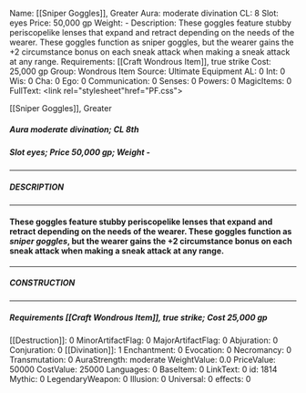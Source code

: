 Name: [[Sniper Goggles]], Greater
Aura: moderate divination
CL: 8
Slot: eyes
Price: 50,000 gp
Weight: -
Description: These goggles feature stubby periscopelike lenses that expand and retract depending on the needs of the wearer. These goggles function as sniper goggles, but the wearer gains the +2 circumstance bonus on each sneak attack when making a sneak attack at any range.
Requirements: [[Craft Wondrous Item]], true strike
Cost: 25,000 gp
Group: Wondrous Item
Source: Ultimate Equipment
AL: 0
Int: 0
Wis: 0
Cha: 0
Ego: 0
Communication: 0
Senses: 0
Powers: 0
MagicItems: 0
FullText: <link rel="stylesheet"href="PF.css"><div class="heading"><p class="alignleft">[[Sniper Goggles]], Greater</p><div style="clear: both;"></div></div><div><h5><b>Aura </b>moderate divination; <b>CL </b>8th</h5><h5><b>Slot </b>eyes; <b>Price </b>50,000 gp; <b>Weight </b>-</h5></div><hr/><div><h5><b>DESCRIPTION</b></h5></div><hr/><div><h4><p>These goggles feature stubby periscopelike lenses that expand and retract depending on the needs of the wearer. These goggles function as <i>sniper goggles</i>, but the wearer gains the +2 circumstance bonus on each sneak attack when making a sneak attack at any range.</p></h4></div><hr/><div><h5><b>CONSTRUCTION</b></h5></div><hr/><div><h5><b>Requirements </b>[[Craft Wondrous Item]], <i>true strike</i>; <b>Cost </b>25,000 gp</h5></div>
[[Destruction]]: 0
MinorArtifactFlag: 0
MajorArtifactFlag: 0
Abjuration: 0
Conjuration: 0
[[Divination]]: 1
Enchantment: 0
Evocation: 0
Necromancy: 0
Transmutation: 0
AuraStrength: moderate
WeightValue: 0.0
PriceValue: 50000
CostValue: 25000
Languages: 0
BaseItem: 0
LinkText: 0
id: 1814
Mythic: 0
LegendaryWeapon: 0
Illusion: 0
Universal: 0
effects: 0
